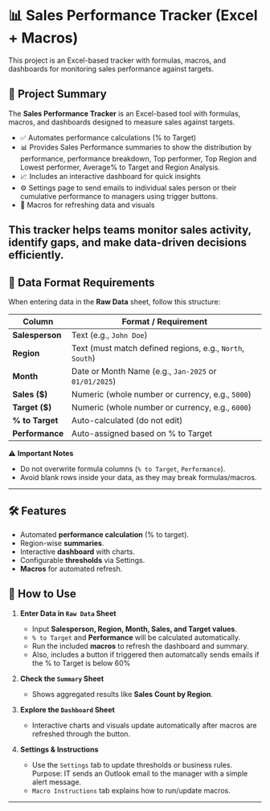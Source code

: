 
# 📊 Sales Performance Tracker (Excel + Macros)

This project is an Excel-based tracker with formulas, macros, and dashboards for monitoring sales performance against targets.  

## 📘 Project Summary  

The **Sales Performance Tracker** is an Excel-based tool with formulas, macros, and dashboards designed to measure sales against targets.  

- ✅ Automates performance calculations (% to Target)  
- 📊 Provides Sales Performance summaries to show the distribution by performance, performance breakdown, Top performer, Top Region and Lowest performer, Average% to Target and Region Analysis. 
- 📈 Includes an interactive dashboard for quick insights  
- ⚙️ Settings page to send emails to individual sales person or their cumulative performance to managers using trigger buttons.
- 🔄 Macros for refreshing data and visuals  

This tracker helps teams monitor sales activity, identify gaps, and make data-driven decisions efficiently.  
---

## 📑 Data Format Requirements  

When entering data in the **Raw Data** sheet, follow this structure:  

| Column        | Format / Requirement |
|---------------|----------------------|
| **Salesperson** | Text (e.g., `John Doe`) |
| **Region**      | Text (must match defined regions, e.g., `North`, `South`) |
| **Month**       | Date or Month Name (e.g., `Jan-2025` or `01/01/2025`) |
| **Sales ($)**   | Numeric (whole number or currency, e.g., `5000`) |
| **Target ($)**  | Numeric (whole number or currency, e.g., `6000`) |
| **% to Target** | Auto-calculated (do not edit) |
| **Performance** | Auto-assigned based on % to Target |

⚠️ **Important Notes**  
- Do not overwrite formula columns (`% to Target`, `Performance`).  
- Avoid blank rows inside your data, as they may break formulas/macros.  

---

## 🛠 Features  

- Automated **performance calculation** (% to target).  
- Region-wise **summaries**.  
- Interactive **dashboard** with charts.  
- Configurable **thresholds** via Settings.  
- **Macros** for automated refresh. 




## 🚀 How to Use  

1. **Enter Data in `Raw Data` Sheet**  
   - Input **Salesperson, Region, Month, Sales, and Target values**.  
   - `% to Target` and **Performance** will be calculated automatically.  
   - Run the included **macros** to refresh the dashboard and summary.
   - Also, includes a button if triggered then automatcally sends emails if the % to Target is below 60%

2. **Check the `Summary` Sheet**  
   - Shows aggregated results like **Sales Count by Region**.  

3. **Explore the `Dashboard` Sheet**  
   - Interactive charts and visuals update automatically after macros are refreshed through the button.

4. **Settings & Instructions**  
   - Use the `Settings` tab to update thresholds or business rules. Purpose: IT sends an Outlook email to the manager with a simple alert message.
   - `Macro Instructions` tab explains how to run/update macros.  

---


